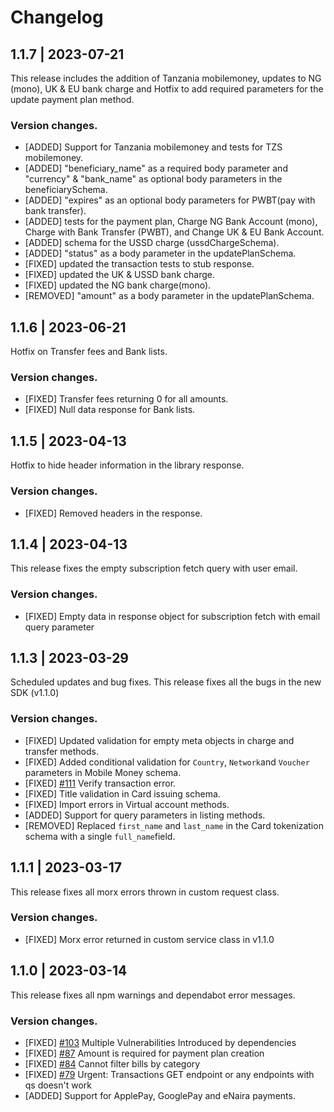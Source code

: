# Changelog

## 1.1.7 | 2023-07-21
This release includes the addition of Tanzania mobilemoney, updates to NG (mono), UK & EU bank charge and Hotfix to add required parameters for the update payment plan method.
### Version changes.
- [ADDED] Support for Tanzania mobilemoney and tests for TZS mobilemoney.
- [ADDED] "beneficiary_name" as a required body parameter and "currency" & "bank_name" as optional body parameters in the beneficiarySchema.
- [ADDED] "expires" as an optional body parameters for PWBT(pay with bank transfer).
- [ADDED] tests for the payment plan, Charge NG Bank Account (mono), Charge with Bank Transfer (PWBT), and Change UK & EU Bank Account.
- [ADDED] schema for the USSD charge (ussdChargeSchema).
- [ADDED] "status" as a body parameter in the updatePlanSchema.
- [FIXED] updated the transaction tests to stub response.
- [FIXED] updated the UK & USSD bank charge.
- [FIXED] updated the NG bank charge(mono).
- [REMOVED] "amount" as a body parameter in the updatePlanSchema.

## 1.1.6 | 2023-06-21
Hotfix on Transfer fees and Bank lists.
### Version changes.
- [FIXED] Transfer fees returning 0 for all amounts.
- [FIXED] Null data response for Bank lists.

## 1.1.5 | 2023-04-13
Hotfix to hide header information in the library response.
### Version changes.
- [FIXED] Removed headers in the response.

## 1.1.4 | 2023-04-13
This release fixes the empty subscription fetch query with user email.
### Version changes.
- [FIXED] Empty data in response object for subscription fetch with email query parameter


## 1.1.3 | 2023-03-29
Scheduled updates and bug fixes. This release fixes all the bugs in the new SDK (v1.1.0)
### Version changes.
- [FIXED] Updated validation for empty meta objects in charge and transfer methods.
- [FIXED] Added conditional validation for `Country`, `Network`and `Voucher` parameters in Mobile Money schema.
- [FIXED] [#111](https://github.com/Flutterwave/Node/issues/111) Verify transaction error.
- [FIXED] Title validation in Card issuing schema.
- [FIXED] Import errors in Virtual account methods.
- [ADDED] Support for query parameters in listing methods.
- [REMOVED] Replaced `first_name` and `last_name` in the Card tokenization schema with a single `full_name`field.

## 1.1.1 | 2023-03-17
This release fixes all morx errors thrown in custom request class.
### Version changes.
- [FIXED] Morx error returned in custom service class in v1.1.0

## 1.1.0 | 2023-03-14
This release fixes all npm warnings and dependabot error messages.
### Version changes.
- [FIXED] [#103](https://github.com/Flutterwave/Node/issues/103)  Multiple Vulnerabilities Introduced by dependencies
- [FIXED] [#87](https://github.com/Flutterwave/Node/issues/87)  Amount is required for payment plan creation
- [FIXED] [#84](https://github.com/Flutterwave/Node/issues/84)  Cannot filter bills by category
- [FIXED] [#79](https://github.com/Flutterwave/Node/issues/79)  Urgent: Transactions GET endpoint or any endpoints with qs doesn't work
- [ADDED] Support for ApplePay, GooglePay and eNaira payments.

